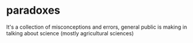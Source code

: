 # paradoxes
It's a collection of misconceptions and errors, general public is making in talking about science (mostly agricultural sciences)
